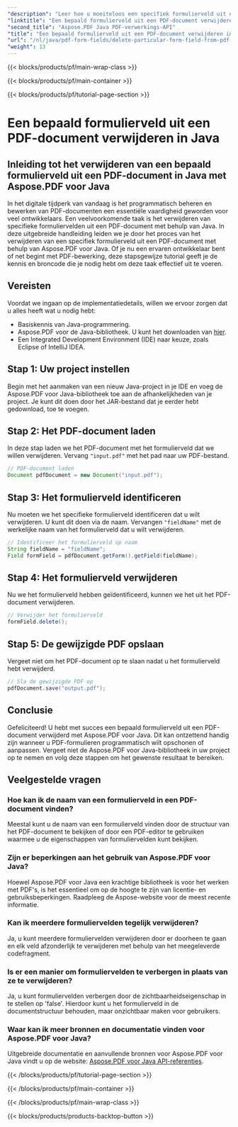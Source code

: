 ```yaml
---
"description": "Leer hoe u moeiteloos een specifiek formulierveld uit een PDF-document in Java verwijdert met Aspose.PDF voor Java. Stapsgewijze handleiding en broncode worden meegeleverd."
"linktitle": "Een bepaald formulierveld uit een PDF-document verwijderen in Java"
"second_title": "Aspose.PDF Java PDF-verwerkings-API"
"title": "Een bepaald formulierveld uit een PDF-document verwijderen in Java"
"url": "/nl/java/pdf-form-fields/delete-particular-form-field-from-pdf-document-in-java/"
"weight": 13
---
```


{{< blocks/products/pf/main-wrap-class >}}

{{< blocks/products/pf/main-container >}}

{{< blocks/products/pf/tutorial-page-section >}}

# Een bepaald formulierveld uit een PDF-document verwijderen in Java


## Inleiding tot het verwijderen van een bepaald formulierveld uit een PDF-document in Java met Aspose.PDF voor Java

In het digitale tijdperk van vandaag is het programmatisch beheren en bewerken van PDF-documenten een essentiële vaardigheid geworden voor veel ontwikkelaars. Een veelvoorkomende taak is het verwijderen van specifieke formuliervelden uit een PDF-document met behulp van Java. In deze uitgebreide handleiding leiden we je door het proces van het verwijderen van een specifiek formulierveld uit een PDF-document met behulp van Aspose.PDF voor Java. Of je nu een ervaren ontwikkelaar bent of net begint met PDF-bewerking, deze stapsgewijze tutorial geeft je de kennis en broncode die je nodig hebt om deze taak effectief uit te voeren.

## Vereisten

Voordat we ingaan op de implementatiedetails, willen we ervoor zorgen dat u alles heeft wat u nodig hebt:

- Basiskennis van Java-programmering.
- Aspose.PDF voor de Java-bibliotheek. U kunt het downloaden van [hier](https://releases.aspose.com/pdf/java/).
- Een Integrated Development Environment (IDE) naar keuze, zoals Eclipse of IntelliJ IDEA.

## Stap 1: Uw project instellen

Begin met het aanmaken van een nieuw Java-project in je IDE en voeg de Aspose.PDF voor Java-bibliotheek toe aan de afhankelijkheden van je project. Je kunt dit doen door het JAR-bestand dat je eerder hebt gedownload, toe te voegen.

## Stap 2: Het PDF-document laden

In deze stap laden we het PDF-document met het formulierveld dat we willen verwijderen. Vervang `"input.pdf"` met het pad naar uw PDF-bestand.

```java
// PDF-document laden
Document pdfDocument = new Document("input.pdf");
```

## Stap 3: Het formulierveld identificeren

Nu moeten we het specifieke formulierveld identificeren dat u wilt verwijderen. U kunt dit doen via de naam. Vervangen `"fieldName"` met de werkelijke naam van het formulierveld dat u wilt verwijderen.

```java
// Identificeer het formulierveld op naam
String fieldName = "fieldName";
Field formField = pdfDocument.getForm().getField(fieldName);
```

## Stap 4: Het formulierveld verwijderen

Nu we het formulierveld hebben geïdentificeerd, kunnen we het uit het PDF-document verwijderen.

```java
// Verwijder het formulierveld
formField.delete();
```

## Stap 5: De gewijzigde PDF opslaan

Vergeet niet om het PDF-document op te slaan nadat u het formulierveld hebt verwijderd.

```java
// Sla de gewijzigde PDF op
pdfDocument.save("output.pdf");
```

## Conclusie

Gefeliciteerd! U hebt met succes een bepaald formulierveld uit een PDF-document verwijderd met Aspose.PDF voor Java. Dit kan ontzettend handig zijn wanneer u PDF-formulieren programmatisch wilt opschonen of aanpassen. Vergeet niet de Aspose.PDF voor Java-bibliotheek in uw project op te nemen en volg deze stappen om het gewenste resultaat te bereiken.

## Veelgestelde vragen

### Hoe kan ik de naam van een formulierveld in een PDF-document vinden?

Meestal kunt u de naam van een formulierveld vinden door de structuur van het PDF-document te bekijken of door een PDF-editor te gebruiken waarmee u de eigenschappen van formuliervelden kunt bekijken.

### Zijn er beperkingen aan het gebruik van Aspose.PDF voor Java?

Hoewel Aspose.PDF voor Java een krachtige bibliotheek is voor het werken met PDF's, is het essentieel om op de hoogte te zijn van licentie- en gebruiksbeperkingen. Raadpleeg de Aspose-website voor de meest recente informatie.

### Kan ik meerdere formuliervelden tegelijk verwijderen?

Ja, u kunt meerdere formuliervelden verwijderen door er doorheen te gaan en elk veld afzonderlijk te verwijderen met behulp van het meegeleverde codefragment.

### Is er een manier om formuliervelden te verbergen in plaats van ze te verwijderen?

Ja, u kunt formuliervelden verbergen door de zichtbaarheidseigenschap in te stellen op 'false'. Hierdoor kunt u het formulierveld in de documentstructuur behouden, maar onzichtbaar maken voor gebruikers.

### Waar kan ik meer bronnen en documentatie vinden voor Aspose.PDF voor Java?

Uitgebreide documentatie en aanvullende bronnen voor Aspose.PDF voor Java vindt u op de website: [Aspose.PDF voor Java API-referenties](https://reference.aspose.com/pdf/java/).

{{< /blocks/products/pf/tutorial-page-section >}}

{{< /blocks/products/pf/main-container >}}

{{< /blocks/products/pf/main-wrap-class >}}

{{< blocks/products/products-backtop-button >}}